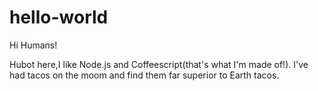 # hello-world

Hi Humans!

Hubot here,I like Node.js and Coffeescript(that's what I'm made of!).
I've had tacos on the moom and find them far superior to Earth tacos.
